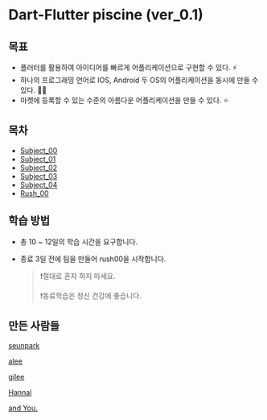 # Dart-Flutter piscine (ver_0.1)

## 목표
- 플러터를 활용하여 아이디어를 빠르게 어플리케이션으로 구현할 수 있다. ⚡️
- 하나의 프로그래밍 언어로 IOS, Android 두 OS의 어플리케이션을 동시에 만들 수 있다. 🧙‍♀️
- 마켓에 등록할 수 있는 수준의 아름다운 어플리케이션을 만들 수 있다. ⭐️

## 목차
- [Subject_00](/Subject_00)
- [Subject_01](/Subject_01)
- [Subject_02](/Subject_02)
- [Subject_03](/Subject_03)
- [Subject_04](/Subject_04)
- [Rush_00](/Rush_00)

## 학습 방법

- 총 10 ~ 12일의 학습 시간을 요구합니다.

- 종료 3일 전에 팀을 만들어 rush00을 시작합니다.

  > ❗️절대로 혼자 하지 마세요.
  >
  > ❗️동료학습은 정신 건강에 좋습니다.

## 만든 사람들

[seunpark](https://github.com/KOREAparksh)

[alee](https://github.com/codewhite7777)

[gilee](https://github.com/weg901127)

[Hannal](https://github.com/hannal)

[and You.](https://github.com/weg901127/flutter_piscine/pulls)

